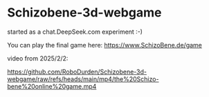 # Schizobene-3d-webgame
started as a chat.DeepSeek.com experiment :-)

You can play the final game here: https://www.SchizoBene.de/game

video from 2025/2/2: 

https://github.com/RoboDurden/Schizobene-3d-webgame/raw/refs/heads/main/mp4/the%20Schizo-bene%20online%20game.mp4
